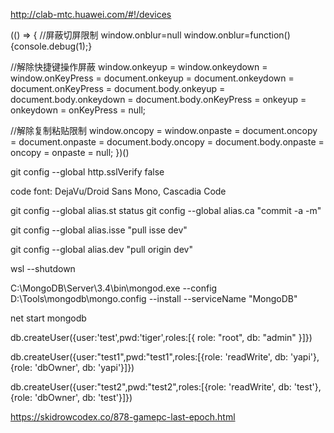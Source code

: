 http://clab-mtc.huawei.com/#!/devices

(() => {
  //屏蔽切屏限制
  window.onblur=null
  window.onblur=function(){console.debug(1);}

  //解除快捷键操作屏蔽
  window.onkeyup = window.onkeydown = window.onKeyPress = document.onkeyup = document.onkeydown = document.onKeyPress = document.body.onkeyup = document.body.onkeydown = document.body.onKeyPress = onkeyup = onkeydown = onKeyPress = null;

  //解除复制粘贴限制
  window.oncopy = window.onpaste = document.oncopy = document.onpaste = document.body.oncopy = document.body.onpaste = oncopy = onpaste = null;
})()

git config --global http.sslVerify false

code font: DejaVu/Droid Sans Mono, Cascadia Code

git config --global alias.st status
git config --global alias.ca "commit -a -m"

git config --global alias.isse "pull isse dev"

git config --global alias.dev "pull origin dev"

wsl --shutdown

C:\MongoDB\Server\3.4\bin\mongod.exe --config D:\Tools\mongodb\mongo.config --install --serviceName "MongoDB"

net start mongodb

db.createUser({user:'test',pwd:'tiger',roles:[{ role: "root", db: "admin" }]})

db.createUser({user:"test1",pwd:"test1",roles:[{role: 'readWrite', db: 'yapi'},{role: 'dbOwner', db: 'yapi'}]})

db.createUser({user:"test2",pwd:"test2",roles:[{role: 'readWrite', db: 'test'},{role: 'dbOwner', db: 'test'}]})



https://skidrowcodex.co/878-gamepc-last-epoch.html
